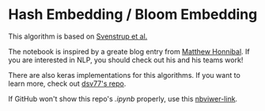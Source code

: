 # Hash Embedding / Bloom Embedding

This algorithm is based on [Svenstrup et al.](https://proceedings.neurips.cc/paper/2017/file/f0f6ba4b5e0000340312d33c212c3ae8-Paper.pdf)

The notebook is inspired by a greate blog entry from [Matthew Honnibal](https://support.prodi.gy/t/can-you-explain-how-exactly-hashembed-works/564).
If you are interested in NLP, you should check out his and his teams work!

There are also keras implementations for this algorithms. If you want to learn more,
check out [dsv77's repo](https://nbviewer.jupyter.org/github/t4khosu/Hash-Embedding/blob/main/embedding.ipynb).

If GitHub won't show this repo's *.ipynb* properly, use this [nbviwer-link](https://nbviewer.jupyter.org/github/t4khosu/Hash-Embedding/blob/main/embedding.ipynb).
